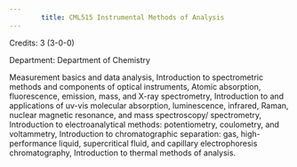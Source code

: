 ```yaml
---
        title: CML515 Instrumental Methods of Analysis
---
```

Credits: 3 (3-0-0)

Department: Department of Chemistry

Measurement basics and data analysis, Introduction to spectrometric methods and components of optical instruments, Atomic absorption, fluorescence, emission, mass, and X-ray spectrometry, Introduction to and applications of uv-vis molecular absorption, luminescence, infrared, Raman, nuclear magnetic resonance, and mass spectroscopy/ spectrometry, Introduction to electroanalytical methods: potentiometry, coulometry, and voltammetry, Introduction to chromatographic separation: gas, high-performance liquid, supercritical fluid, and capillary electrophoresis chromatography, Introduction to thermal methods of analysis.